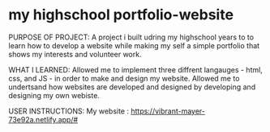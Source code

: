 # my highschool portfolio-website

PURPOSE OF PROJECT: 
A project i built udring my highschool years to to learn how to develop a website while making my self a simple portfolio that shows my interests and volunteer work. 

WHAT I LEARNED:
Allowed me to implement three diffrent langauges - html, css, and JS - in order to make and design my website.
Allowed me to undertsand how websites are developed and designed by developing and designing my own webiste.

USER INSTRUCTIONS: 
My website : https://vibrant-mayer-73e92a.netlify.app/#
